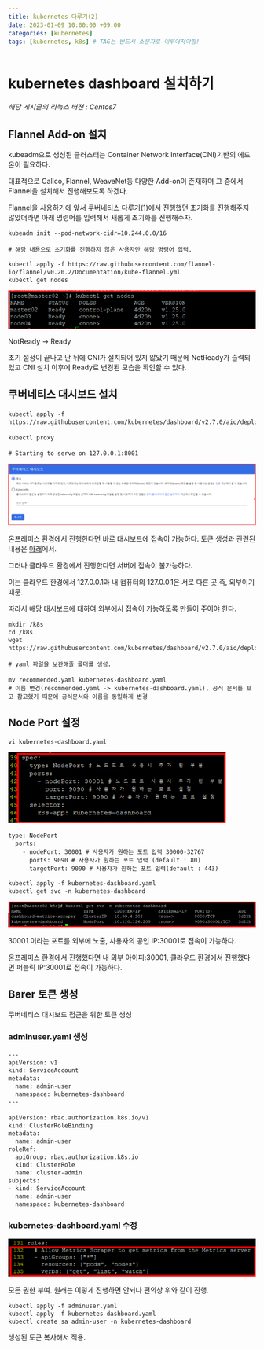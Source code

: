 ```yaml
---
title: kubernetes 다루기(2)
date: 2023-01-09 10:00:00 +09:00
categories: [kubernetes]
tags: [kubernetes, k8s] # TAG는 반드시 소문자로 이루어져야함!
---
```


# kubernetes dashboard 설치하기

*해당 게시글의 리눅스 버전 : Centos7*

## Flannel Add-on 설치

kubeadm으로 생성된 클러스터는 Container Network Interface(CNI)기반의 에드온이 필요하다.

대표적으로 Calico, Flannel, WeaveNet등 다양한 Add-on이 존재하며 그 중에서 Flannel을 설치해서 진행해보도록 하겠다.

Flannel을 사용하기에 앞서 [쿠버네티스 다루기(1)](https://ailee96.github.io/posts/kubernetes(1)/#초기화)에서 진행했던 초기화를 진행해주지 않았더라면 아래 명령어를 입력해서 새롭게 초기화를 진행해주자.

```
kubeadm init --pod-network-cidr=10.244.0.0/16

# 해당 내용으로 초기화를 진행하지 않은 사용자만 해당 명령어 입력.
```

```
kubectl apply -f https://raw.githubusercontent.com/flannel-io/flannel/v0.20.2/Documentation/kube-flannel.yml
kubectl get nodes
```
![k8s](./assets/img/k8s/k8s07.png)

NotReady -> Ready

초기 설정이 끝나고 난 뒤에 CNI가 설치되어 있지 않았기 때문에 NotReady가 출력되었고 CNI 설치 이후에 Ready로 변경된 모습을 확인할 수 있다. 

## 쿠버네티스 대시보드 설치


```
kubectl apply -f https://raw.githubusercontent.com/kubernetes/dashboard/v2.7.0/aio/deploy/recommended.yaml

kubectl proxy

# Starting to serve on 127.0.0.1:8001
```

![k8s](./assets/img/k8s/k8s08.png)

온프레미스 환경에서 진행한다면 바로 대시보드에 접속이 가능하다. 토큰 생성과 관련된 내용은 [아래](#토큰-생성)에서.

그러나 클라우드 환경에서 진행한다면 서버에 접속이 불가능하다.

이는 클라우드 환경에서 127.0.0.1과 내 컴퓨터의 127.0.0.1은 서로 다른 곳 즉, 외부이기 때문.

따라서 해당 대시보드에 대하여 외부에서 접속이 가능하도록 만들어 주어야 한다.

```
mkdir /k8s
cd /k8s
wget https://raw.githubusercontent.com/kubernetes/dashboard/v2.7.0/aio/deploy/recommended.yaml

# yaml 파일을 보관해줄 폴더를 생성.

mv recommended.yaml kubernetes-dashboard.yaml 
# 이름 변경(recommended.yaml -> kubernetes-dashboard.yaml), 공식 문서를 보고 참고했기 때문에 공식문서와 이름을 동일하게 변경 
```

## Node Port 설정

```
vi kubernetes-dashboard.yaml
```

![k8s](./assets/img/k8s/k8s09.png)

```
type: NodePort
  ports:
    - nodePort: 30001 # 사용자가 원하는 포트 입력 30000-32767
      ports: 9090 # 사용자가 원하는 포트 입력 (default : 80)
      targetPort: 9090 # 사용자가 원하는 포트 입력(default : 443)
```

```
kubectl apply -f kubernetes-dashboard.yaml
kubectl get svc -n kubernetes-dashboard
```

![k8s](./assets/img/k8s/k8s10.png)

30001 이라는 포트를 외부에 노출, 사용자의 공인 IP:30001로 접속이 가능하다.

온프레미스 환경에서 진행했다면 내 외부 아이피:30001, 클라우드 환경에서 진행했다면 퍼블릭 IP:30001로 접속이 가능하다.


## Barer 토큰 생성

쿠버네티스 대시보드 접근을 위한 토큰 생성

### adminuser.yaml 생성

```
---
apiVersion: v1
kind: ServiceAccount
metadata:
  name: admin-user
  namespace: kubernetes-dashboard
---

apiVersion: rbac.authorization.k8s.io/v1
kind: ClusterRoleBinding
metadata:
  name: admin-user
roleRef:
  apiGroup: rbac.authorization.k8s.io
  kind: ClusterRole
  name: cluster-admin
subjects:
- kind: ServiceAccount
  name: admin-user
  namespace: kubernetes-dashboard
```
### kubernetes-dashboard.yaml 수정

![k8s](./assets/img/k8s/k8s14.png)

모든 권한 부여. 원래는 이렇게 진행하면 안되나 편의상 위와 같이 진행.

```
kubectl apply -f adminuser.yaml
kubectl apply -f kubernetes-dashboard.yaml
kubectl create sa admin-user -n kubernetes-dashboard
```
생성된 토큰 복사해서 적용.